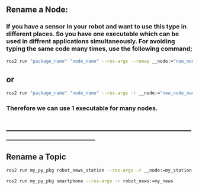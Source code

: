 
## Rename a Node:
### If you have a sensor in your robot and want to use this type in different places. So you have one executable which can be used in diffrent applications simultaneously. For avoiding typing the same code many times, use the following command;
```bash
ros2 run "package_name" "node_name" --ros-args --remap __node:="new_node_name"
```
## or
```bash
ros2 run "package_name" "node_name" --ros-args -r __node:="new_node_name"
```
### Therefore we can use 1 executable for many nodes.
## __________________________________________________________________________
## Rename a Topic

```bash
ros2 run my_py_pkg robot_news_station --ros-args -r __node:=my_station -r robot_news:=my_news
```

```bash
ros2 run my_py_pkg smartphone --ros-args -r robot_news:=my_news
```
